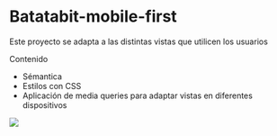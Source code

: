# Batatabit-mobile-first

Este proyecto se adapta a las distintas vistas que utilicen los usuarios 


Contenido

- Sémantica
- Estilos con CSS
- Aplicación de media queries para  adaptar vistas en diferentes dispositivos

![](https://pbs.twimg.com/media/FSgjQ-PVkAI_4p8?format=png&name=small)

